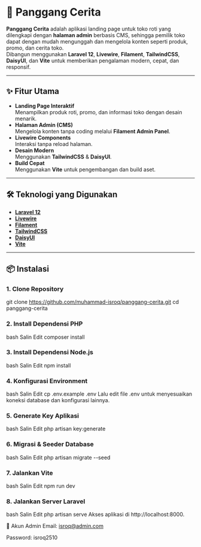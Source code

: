 # 🍞 Panggang Cerita

**Panggang Cerita** adalah aplikasi landing page untuk toko roti yang dilengkapi dengan **halaman admin** berbasis CMS, sehingga pemilik toko dapat dengan mudah mengunggah dan mengelola konten seperti produk, promo, dan cerita toko.  
Dibangun menggunakan **Laravel 12**, **Livewire**, **Filament**, **TailwindCSS**, **DaisyUI**, dan **Vite** untuk memberikan pengalaman modern, cepat, dan responsif.

---

## ✨ Fitur Utama

- **Landing Page Interaktif**  
  Menampilkan produk roti, promo, dan informasi toko dengan desain menarik.
- **Halaman Admin (CMS)**  
  Mengelola konten tanpa coding melalui **Filament Admin Panel**.
- **Livewire Components**  
  Interaksi tanpa reload halaman.
- **Desain Modern**  
  Menggunakan **TailwindCSS** & **DaisyUI**.
- **Build Cepat**  
  Menggunakan **Vite** untuk pengembangan dan build aset.

---

## 🛠️ Teknologi yang Digunakan

- **[Laravel 12](https://laravel.com/)**
- **[Livewire](https://livewire.laravel.com/)**
- **[Filament](https://filamentphp.com/)**
- **[TailwindCSS](https://tailwindcss.com/)**
- **[DaisyUI](https://daisyui.com/)**
- **[Vite](https://vitejs.dev/)**

---

## 📦 Instalasi

### 1. Clone Repository
git clone https://github.com/muhammad-isroq/panggang-cerita.git
cd panggang-cerita

### __2. Install Dependensi PHP__
bash
Salin
Edit
composer install

### __3. Install Dependensi Node.js__
bash
Salin
Edit
npm install
### __4. Konfigurasi Environment__
bash
Salin
Edit
cp .env.example .env
Lalu edit file .env untuk menyesuaikan koneksi database dan konfigurasi lainnya.

### __5. Generate Key Aplikasi__
bash
Salin
Edit
php artisan key:generate

### __6. Migrasi & Seeder Database__
bash
Salin
Edit
php artisan migrate --seed

### __7. Jalankan Vite__
bash
Salin
Edit
npm run dev

### __8. Jalankan Server Laravel__
bash
Salin
Edit
php artisan serve
Akses aplikasi di http://localhost:8000.

🔑 Akun Admin 
Email: isroq@admin.com

Password: isroq2510

